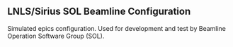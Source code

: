 ## LNLS/Sirius SOL Beamline Configuration

Simulated epics configuration.
Used for development and test by Beamline Operation Software Group (SOL).
